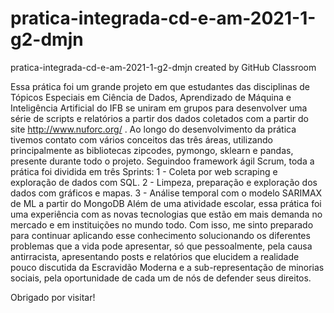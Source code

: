 # pratica-integrada-cd-e-am-2021-1-g2-dmjn
pratica-integrada-cd-e-am-2021-1-g2-dmjn created by GitHub Classroom

Essa prática foi um grande projeto em que estudantes das disciplinas de Tópicos Especiais em Ciência de Dados,
Aprendizado de Máquina e Inteligência Artificial do IFB se uniram em grupos para desenvolver uma série de scripts e 
relatórios a partir dos dados coletados com a partir do site  http://www.nuforc.org/ . 
Ao longo do desenvolvimento da prática tivemos contato com vários conceitos das três áreas, utilizando principalmente 
as bibliotecas zipcodes, pymongo, sklearn e pandas, presente durante todo o projeto. Seguindoo framework ágil Scrum,
toda a prática foi dividida em três Sprints: 
    1 - Coleta por web scraping e exploração de dados com SQL.
    2 - Limpeza, preparação e exploração dos dados com gráficos e mapas.
    3 - Análise temporal com o modelo SARIMAX de ML a partir do MongoDB 
Além de uma atividade escolar, essa prática foi uma experiência com as novas tecnologias que estão em mais demanda no
mercado e em instituições no mundo todo. Com isso, me sinto preparado para continuar aplicando esse conhecimento 
solucionando os diferentes problemas que a vida pode apresentar, só que pessoalmente, pela causa antirracista, 
apresentando posts e relatórios que elucidem a realidade pouco discutida da Escravidão Moderna e a sub-representação de
minorias sociais, pela oportunidade de cada um de nós de defender seus direitos.

Obrigado por visitar!
